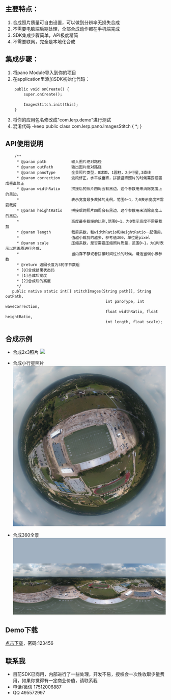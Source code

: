 ## 主要特点：
1. 合成照片质量可自由设置，可以做到分辨率无损失合成
2. 不需要电脑端后期处理，全部合成动作都在手机端完成
3. SDK集成步骤简单，API极度精简
4. 不需要联网，完全是本地化合成

## 集成步骤：
1. 将pano Module导入到你的项目
2. 在application里添加SDK初始化代码：
```
    public void onCreate() {
        super.onCreate();
        
        ImagesStitch.init(this);
    }
```
3. 将你的应用包名修改成"com.lerp.demo"进行测试
4. 混淆代码 -keep public class com.lerp.pano.ImagesStitch { *; }

## API使用说明
```
    /**
     * @param path           输入图片绝对路径
     * @param outPath        输出图片绝对路径
     * @param panoType       全景照片类型，0球面，1圆柱，2小行星,3直线
     * @param correction     波段修正，水平或垂直，拼接竖直照片的时候需要设置成垂直修正
     * @param widthRatio     拼接后的照片四周会有黑边，这个参数用来消除宽度上的黑边，
     *                       表示宽度最多裁掉的比例，范围0~1，为0表示宽度不需要裁剪
     * @param heightRatio    拼接后的照片四周会有黑边，这个参数用来消除高度上的黑边，
     *                       高度最多裁掉的比例,范围0~1，为0表示高度不需要裁剪
     * @param length         裁剪系数，和widthRatio和HeightRatio一起使用，
     *                       值越小裁剪的越多，参考值300，单位是pixel
     * @param scale          压缩系数，是否需要压缩照片质量，范围0~1，为1时表示以原画质进行合成，
     *                       当内存不够或者拼接时间过长的时候，请适当调小该参数
     * @return 返回长度为3的字节数组
     * [0]合成结果状态码
     * [1]合成后宽度
     * [2]合成后的高度
     */
   public native static int[] stitchImages(String path[], String outPath,
                                            int panoType, int waveCorrection,
                                            float widthRatio, float heightRatio,
                                            int length, float scale);
```

## 合成示例
- 合成2x3照片
![](/result/2x3.jpg)

- 合成小行星照片
![](/result/stereo.jpg)

- 合成360全景
![](/result/panorama.jpg)

## Demo下载
[点击下载](https://www.pgyer.com/BQr0)，密码:123456

## 联系我
- 目前SDK已商用，内部进行了一些处理，开发不易，授权会一次性收取少量费用，如果你觉得有一定商业价值，请联系我
- 电话/微信 17512006887
- QQ 495572997

